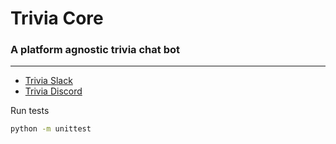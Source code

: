 # Trivia Core
### A platform agnostic trivia chat bot

---

- [Trivia Slack](https://github.com/nineclicks/trivia_slack)
- [Trivia Discord](https://github.com/nineclicks/trivia_discord)

Run tests
```bash
python -m unittest
```